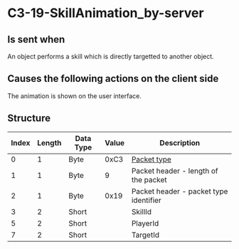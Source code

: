 # C3-19-SkillAnimation_by-server

## Is sent when

An object performs a skill which is directly targetted to another object.

## Causes the following actions on the client side

The animation is shown on the user interface.

## Structure

| Index | Length | Data Type | Value | Description |
|-------|--------|-----------|-------|-------------|
| 0 | 1 |   Byte   | 0xC3  | [Packet type](PacketTypes.md) |
| 1 | 1 |    Byte   |   9   | Packet header - length of the packet |
| 2 | 1 |    Byte   | 0x19  | Packet header - packet type identifier |
| 3 | 2 | Short |  | SkillId |
| 5 | 2 | Short |  | PlayerId |
| 7 | 2 | Short |  | TargetId |